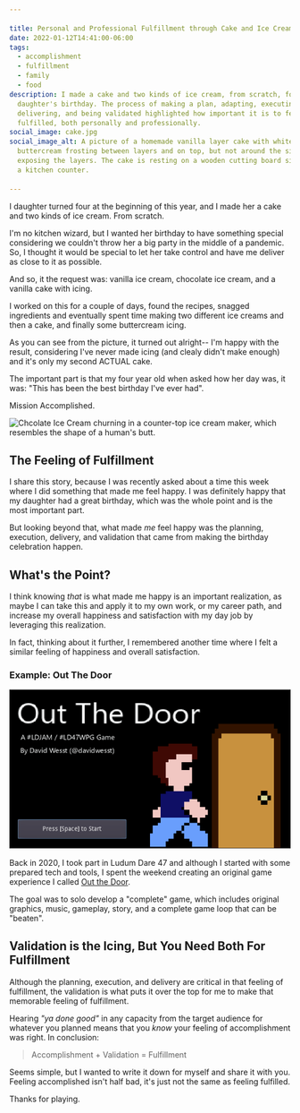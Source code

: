 ```yaml
---

title: Personal and Professional Fulfillment through Cake and Ice Cream
date: 2022-01-12T14:41:00-06:00
tags:
  - accomplishment
  - fulfillment
  - family
  - food
description: I made a cake and two kinds of ice cream, from scratch, for my
  daughter's birthday. The process of making a plan, adapting, executing,
  delivering, and being validated highlighted how important it is to feel
  fulfilled, both personally and professionally.
social_image: cake.jpg
social_image_alt: A picture of a homemade vanilla layer cake with white
  buttercream frosting between layers and on top, but not around the sides
  exposing the layers. The cake is resting on a wooden cutting board sitting on
  a kitchen counter.

---
```


I daughter turned four at the beginning of this year, and I made her a cake and two kinds of ice cream. From scratch. 

I'm no kitchen wizard, but I wanted her birthday to have something special considering we couldn't throw her a big party in the middle of a pandemic. So, I thought it would be special to let her take control and have me deliver as close to it as possible.

And so, it the request was: vanilla ice cream, chocolate ice cream, and a vanilla cake with icing.

I worked on this for a couple of days, found the recipes, snagged ingredients and eventually spent time making two different ice creams and then a cake, and finally some buttercream icing.

As you can see from the picture, it turned out alright-- I'm happy with the result, considering I've never made icing (and clealy didn't make enough) and it's only my second ACTUAL cake.

The important part is that my four year old when asked how her day was, it was: "This has been the best birthday I've ever had".

Mission Accomplished.

![Chcolate Ice Cream churning in a counter-top ice cream maker, which resembles the shape of a human's butt.][3]

## The Feeling of Fulfillment

I share this story, because I was recently asked about a time this week where I did something that made me feel happy. I was definitely happy that my daughter had a great birthday, which was the whole point and is the most important part. 

But looking beyond that, what made _me_ feel happy was the planning, execution, delivery, and validation that came from making the birthday celebration happen.

## What's the Point?

I think knowing _that_ is what made me happy is an important realization, as maybe I can take this and apply it to my own work, or my career path, and increase my overall happiness and satisfaction with my day job by leveraging this realization.

In fact, thinking about it further, I remembered another time where I felt a similar feeling of happiness and overall satisfaction.

### Example: Out The Door
 
![Out the Door title screen from the Ludum Dare 47 gamejam][1]

Back in 2020, I took part in Ludum Dare 47 and although I started with some prepared tech and tools, I spent the weekend creating an original game experience I called [Out the Door][2]. 

The goal was to solo develop a "complete" game, which includes original graphics, music, gameplay, story, and a complete game loop that can be "beaten". 

## Validation is the Icing, But You Need Both For Fulfillment

Although the planning, execution, and delivery are critical in that feeling of fulfillment, the validation is what puts it over the top for me to make that memorable feeling of fulfillment. 

Hearing _"ya done good"_ in any capacity from the target audience for whatever you planned means that you _know_ your feeling of accomplishment was right. In conclusion:

> Accomplishment + Validation = Fulfillment

Seems simple, but I wanted to write it down for myself and share it with you. Feeling accomplished isn't half bad, it's just not the same as feeling fulfilled. 

Thanks for playing.



[1]: out-the-door.png
[2]: https://davidwesst.itch.io/out-the-door
[3]: ice-cream-butt.jpg

